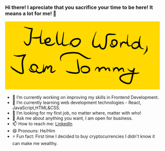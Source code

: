 ### Hi there! I apreciate that you sacrifice your time to be here! It means a lot for me! 👋
![Github logo](/logo.png)

- 🔭 I’m currently working on improving my skills in Frontend Development.
- 🌱 I’m currently learning web development technologies - React, JavaScript,HTML&CSS.
- 🤔 I’m looking for my first job, no matter where, matter with who!
- 💬 Ask me about anything you want, I am open for business.
- 📫 How to reach me: [LinkedIn](https://www.linkedin.com/in/tommyszewczyk/)
- 😄 Pronouns: He/Him
- ⚡ Fun fact: First time I decided to buy cryptocurrencies I didn't know it can make me wealthy.

